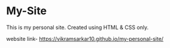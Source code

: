 # My-Site
This is my personal site. Created using HTML &amp; CSS only.

website link- https://vikramsarkar10.github.io/my-personal-site/
